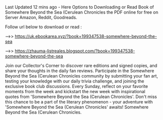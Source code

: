 Last Updated 12 mins ago - Here Options to Downloading or Read Book of Somewhere Beyond the Sea (Cerulean Chronicles the PDF online for free on Server Amazon, Reddit, Goodreads.
 
Follow url below to download or read :
 
-->> https://uk.ebookarea.xyz/?book=199347538-somewhere-beyond-the-sea
 
-->> https://zhauma-listreales.blogspot.com/?book=199347538-somewhere-beyond-the-sea
 
Join our Collector's Corner to discover rare editions and signed copies, and share your thoughts in the daily fan reviews.
Participate in the Somewhere Beyond the Sea (Cerulean Chronicles community by submitting your fan art, testing your knowledge with our daily trivia challenge, and joining the exclusive book club discussions.
Every Sunday, reflect on your favorite moments from the week and kickstart the new week with inspirational quotes from 'Somewhere Beyond the Sea (Cerulean Chronicles'. Don't miss this chance to be a part of the literary phenomenon - your adventure with 'Somewhere Beyond the Sea (Cerulean Chronicles' awaits! Somewhere Beyond the Sea (Cerulean Chronicles.
